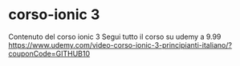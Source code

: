 # corso-ionic 3
Contenuto del corso ionic  3
Segui tutto il corso su udemy a 9.99 https://www.udemy.com/video-corso-ionic-3-principianti-italiano/?couponCode=GITHUB10
